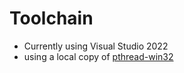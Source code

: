 # Toolchain

- Currently using Visual Studio 2022
- using a local copy of [pthread-win32](https://github.com/WinBuilds/pthread-win32)